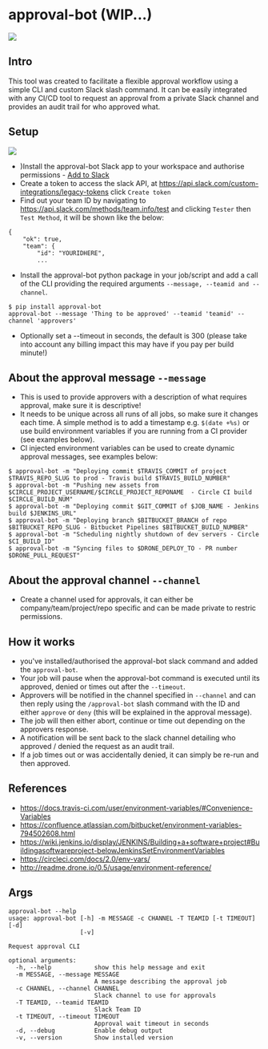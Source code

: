 # approval-bot (WIP...)
![](https://raw.githubusercontent.com/danielwhatmuff/approval-bot/master/img/approval-request-screenshot.png)

## Intro
This tool was created to facilitate a flexible approval workflow using a simple CLI and custom Slack slash command.
It can be easily integrated with any CI/CD tool to request an approval from a private Slack channel and provides an audit trail for who approved what.

## Setup
![](https://raw.githubusercontent.com/danielwhatmuff/approval-bot/master/img/add-to-slack.png)
* )Install the approval-bot Slack app to your workspace and authorise permissions - [Add to Slack](https://slack.com/oauth/authorize?client_id=316313168788.316454218293&scope=commands,chat:write:bot)
* Create a token to access the slack API, at https://api.slack.com/custom-integrations/legacy-tokens click `Create token`
* Find out your team ID by navigating to https://api.slack.com/methods/team.info/test and clicking `Tester` then `Test Method`, it will be shown like the below:
```
{
    "ok": true,
    "team": {
        "id": "YOURIDHERE",
        ...
```
* Install the approval-bot python package in your job/script and add a call of the CLI providing the required arguments `--message, --teamid and --channel`.
```
$ pip install approval-bot
approval-bot --message 'Thing to be approved' --teamid 'teamid' --channel 'approvers'
```
* Optionally set a --timeout in seconds, the default is 300 (please take into account any billing impact this may have if you pay per build minute!)

## About the approval message `--message`
* This is used to provide approvers with a description of what requires approval, make sure it is descriptive!
* It needs to be unique across all runs of all jobs, so make sure it changes each time. A simple method is to add a timestamp e.g. `$(date +%s)` or use build environment variables if you are running from a CI provider (see examples below).
* CI injected environment variables can be used to create dynamic approval messages, see examples below:

```
$ approval-bot -m "Deploying commit $TRAVIS_COMMIT of project $TRAVIS_REPO_SLUG to prod - Travis build $TRAVIS_BUILD_NUMBER"
$ approval-bot -m "Pushing new assets from $CIRCLE_PROJECT_USERNAME/$CIRCLE_PROJECT_REPONAME  - Circle CI build $CIRCLE_BUILD_NUM"
$ approval-bot -m "Deploying commit $GIT_COMMIT of $JOB_NAME - Jenkins build $JENKINS_URL"
$ approval-bot -m "Deploying branch $BITBUCKET_BRANCH of repo $BITBUCKET_REPO_SLUG - Bitbucket Pipelines $BITBUCKET_BUILD_NUMBER"
$ approval-bot -m "Scheduling nightly shutdown of dev servers - Circle $CI_BUILD_ID"
$ approval-bot -m "Syncing files to $DRONE_DEPLOY_TO - PR number $DRONE_PULL_REQUEST"
```

## About the approval channel `--channel`
* Create a channel used for approvals, it can either be company/team/project/repo specific and can be made private to restric permissions.

## How it works
*  you've installed/authorised the approval-bot slack command and added the `approval-bot`.
* Your job will pause when the approval-bot command is executed until its approved, denied or times out after the `--timeout`.
* Approvers will be notified in the channel specified in `--channel` and can then reply using the `/approval-bot` slash command with the ID and either `approve` or `deny` (this will be explained in the approval message).
* The job will then either abort, continue or time out depending on the approvers response.
* A notification will be sent back to the slack channel detailing who approved / denied the request as an audit trail.
* If a job times out or was accidentally denied, it can simply be re-run and then approved.

## References
* https://docs.travis-ci.com/user/environment-variables/#Convenience-Variables
* https://confluence.atlassian.com/bitbucket/environment-variables-794502608.html
* https://wiki.jenkins.io/display/JENKINS/Building+a+software+project#Buildingasoftwareproject-belowJenkinsSetEnvironmentVariables
* https://circleci.com/docs/2.0/env-vars/
* http://readme.drone.io/0.5/usage/environment-reference/

## Args
```
approval-bot --help
usage: approval-bot [-h] -m MESSAGE -c CHANNEL -T TEAMID [-t TIMEOUT] [-d]
                    [-v]

Request approval CLI

optional arguments:
  -h, --help            show this help message and exit
  -m MESSAGE, --message MESSAGE
                        A message describing the approval job
  -c CHANNEL, --channel CHANNEL
                        Slack channel to use for approvals
  -T TEAMID, --teamid TEAMID
                        Slack Team ID
  -t TIMEOUT, --timeout TIMEOUT
                        Approval wait timeout in seconds
  -d, --debug           Enable debug output
  -v, --version         Show installed version
```
